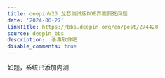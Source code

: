 ```yaml
---
title: deepinV23 龙芯测试版DDE界面假死问题
date: '2024-06-27'
linkTitle: https://bbs.deepin.org/en/post/274420
source: deepin_bbs
description:  杀毒软件吧 
disable_comments: true
---
```

如题，系统已添加内测
